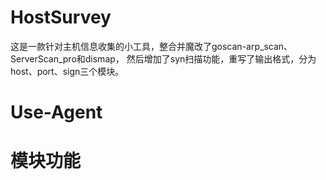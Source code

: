# HostSurvey
这是一款针对主机信息收集的小工具，整合并魔改了goscan-arp_scan、ServerScan_pro和dismap，
然后增加了syn扫描功能，重写了输出格式，分为host、port、sign三个模块。<br>

# Use-Agent


# 模块功能

